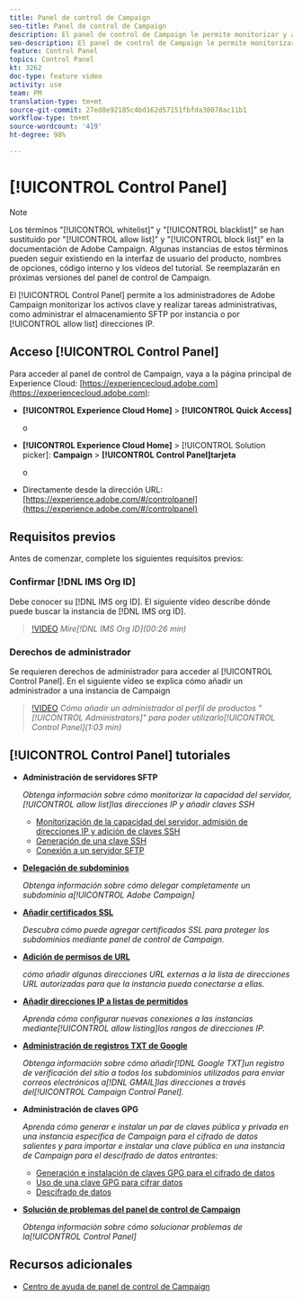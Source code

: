 ```yaml
---
title: Panel de control de Campaign
seo-title: Panel de control de Campaign
description: El panel de control de Campaign le permite monitorizar y administrar su almacenamiento SFTP por instancia y direcciones IP de lista de permitidos.
seo-description: El panel de control de Campaign le permite monitorizar y administrar su almacenamiento SFTP por instancia y direcciones IP de lista de permitidos.
feature: Control Panel
topics: Control Panel
kt: 3262
doc-type: feature video
activity: use
team: PM
translation-type: tm+mt
source-git-commit: 27ed8e92185c4bd162d57151fbfda30078ac11b1
workflow-type: tm+mt
source-wordcount: '419'
ht-degree: 98%

---
```



# [!UICONTROL Control Panel]

>[!NOTE]
>
>Los términos &quot;[!UICONTROL whitelist]&quot; y &quot;[!UICONTROL blacklist]&quot; se han sustituido por &quot;[!UICONTROL allow list]&quot; y &quot;[!UICONTROL block list]&quot; en la documentación de Adobe Campaign.
>Algunas instancias de estos términos pueden seguir existiendo en la interfaz de usuario del producto, nombres de opciones, código interno y los vídeos del tutorial. Se reemplazarán en próximas versiones del panel de control de Campaign.

El [!UICONTROL Control Panel] permite a los administradores de Adobe Campaign monitorizar los activos clave y realizar tareas administrativas, como administrar el almacenamiento SFTP por instancia o por [!UICONTROL allow list] direcciones IP.

## Acceso [!UICONTROL Control Panel]

Para acceder al panel de control de Campaign, vaya a la página principal de Experience Cloud: [https://experiencecloud.adobe.com](https://experiencecloud.adobe.com):

* **[!UICONTROL Experience Cloud Home]** > **[!UICONTROL Quick Access]**

   o
* **[!UICONTROL Experience Cloud Home]**  > [!UICONTROL Solution picker]: **Campaign** > **[!UICONTROL Control Panel]tarjeta**

   o

* Directamente desde la dirección URL: [https://experience.adobe.com/#/controlpanel](https://experience.adobe.com/#/controlpanel)

## Requisitos previos

Antes de comenzar, complete los siguientes requisitos previos:

### Confirmar [!DNL IMS Org ID]

Debe conocer su [!DNL IMS org ID]. El siguiente vídeo describe dónde puede buscar la instancia de [!DNL IMS org ID].

>[!VIDEO](https://video.tv.adobe.com/v/27183?quality=12)
*Mire[!DNL IMS Org ID](00:26 min)*

### Derechos de administrador

Se requieren derechos de administrador para acceder al [!UICONTROL Control Panel].
En el siguiente vídeo se explica cómo añadir un administrador a una instancia de Campaign

>[!VIDEO](https://video.tv.adobe.com/v/27147?quality=12)
*Cómo añadir un administrador al perfil de productos &quot;[!UICONTROL Administrators]&quot; para poder utilizarlo[!UICONTROL Control Panel](1:03 min)*

## [!UICONTROL Control Panel] tutoriales

* **Administración de servidores SFTP**

   *Obtenga información sobre cómo monitorizar la capacidad del servidor,[!UICONTROL allow list]las direcciones IP y añadir claves SSH*

   * [Monitorización de la capacidad del servidor, admisión de direcciones IP y adición de claves SSH](/help/acc/monitoring-campaign-classic/control-panel/monitoring-server-capacity-allow-listing-adding-ssh-key.md)
   * [Generación de una clave SSH](/help/acc/monitoring-campaign-classic/control-panel/generate-ssh-key.md)
   * [Conexión a un servidor SFTP](/help/acc/monitoring-campaign-classic/control-panel/connect-to-sftp-server.md)

* **[Delegación de subdominios](/help/acc/monitoring-campaign-classic/control-panel/subdomain-delegation.md)**

   *Obtenga información sobre cómo delegar completamente un subdominio a[!UICONTROL Adobe Campaign]*

* **[Añadir certificados SSL](/help/acc/monitoring-campaign-classic/control-panel/adding-ssl-certificates.md)**

   *Descubra cómo puede agregar certificados SSL para proteger los subdominios mediante panel de control de Campaign.*

* **[Adición de permisos de URL](/help/acc/monitoring-campaign-classic/control-panel/adding-url-permissions.md)**

   *cómo añadir algunas direcciones URL externas a la lista de direcciones URL autorizadas para que la instancia pueda conectarse a ellas.*

* **[Añadir direcciones IP a listas de permitidos](/help/acc/monitoring-campaign-classic/control-panel/ip-allow-listing.md)**

   *Aprenda cómo configurar nuevas conexiones a las instancias mediante[!UICONTROL allow listing]los rangos de direcciones IP.*

* **[Administración de registros TXT de Google](/help/acc/monitoring-campaign-classic/control-panel/google-txt-record-management.md)**

   *Obtenga información sobre cómo añadir[!DNL Google TXT]un registro de verificación del sitio a todos los subdominios utilizados para enviar correos electrónicos a[!DNL GMAIL]las direcciones a través del[!UICONTROL Campaign Control Panel].*

* **Administración de claves GPG**

   *Aprenda cómo generar e instalar un par de claves pública y privada en una instancia específica de Campaign para el cifrado de datos salientes y para importar e instalar una clave pública en una instancia de Campaign para el descifrado de datos entrantes:*

   * [Generación e instalación de claves GPG para el cifrado de datos](./gpg-key-management/generating-and-installing-gpg-keys-for-data-encryption.md)
   * [Uso de una clave GPG para cifrar datos](./gpg-key-management/using-a-gpg-key-to-encrypt-data.md)
   * [Descifrado de datos](./gpg-key-management/decrypting-data.md)

* **[Solución de problemas del panel de control de Campaign](/help/acc/monitoring-campaign-classic/control-panel/trouble-shooting.md)**

   *Obtenga información sobre cómo solucionar problemas de la[!UICONTROL Control Panel]*

## Recursos adicionales

* [Centro de ayuda de panel de control de Campaign](https://docs.adobe.com/content/help/es-ES/control-panel/using/control-panel-home.html)
